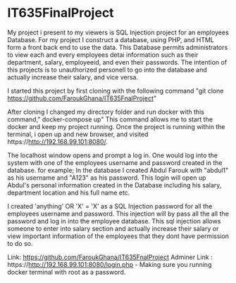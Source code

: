 # IT635FinalProject
My project i present to my viewers is SQL Injection project for an employees Database. 
For my project I construct a database, using PHP, and HTML form  a front back end to use the data.
This Database permits administrators to view each and every employees detai information such as their department, salary, employeeid, and even their passwords.
The intention of this projects is to unauthorized personell to go into the database and actually increase their salary, and vice versa.

 I started this project by first cloning with the following command "git clone https://github.com/FaroukGhana/IT635FnalProject"
  
 After cloning  I changed my directory folder and run docker with this command," docker-compose up" This command allows me to start the docker and keep
 my project running. Once the project is running within the terminal, i open up and new browser, and visited https://http://192.168.99.101:8080/.

The localhost window opens and prompt a log in. One would log into the system with one of the employees username and password created in the database.
for example; In the database I created Abdul Farouk with "abdul1" as his username and "A123" as his password. This login will open up Abdul's personal information
created in the Database including his salary, department location and his full name etc.

I created 'anything' OR 'X' = 'X' as a SQL Injection password for all the employees username and password. This injection will by pass all the 
all the password and log in into the employee database. This sql injection allows someone to enter into salary section and actually increase
their salary or view important information of the employees that they dont have permission to do so.

Link: https://github.com/FaroukGhana/IT635FnalProject
Adminer Link : https://http://192.168.99.101:8080/login.php - Making sure you running docker terminal with root as a password.

